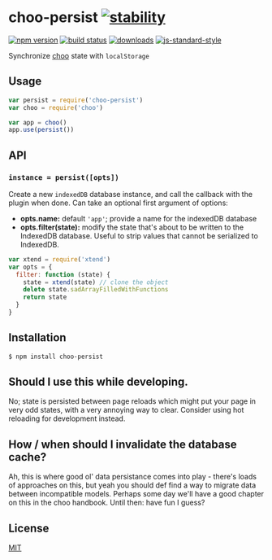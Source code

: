 # choo-persist [![stability][0]][1]
[![npm version][2]][3] [![build status][4]][5]
[![downloads][8]][9] [![js-standard-style][10]][11]

Synchronize [choo][choo] state with `localStorage`

## Usage
```js
var persist = require('choo-persist')
var choo = require('choo')

var app = choo()
app.use(persist())

```

## API
### `instance = persist([opts])`
Create a new `indexedDB` database instance, and call the callback with the
plugin when done. Can take an optional first argument of options:
- __opts.name:__ default `'app'`; provide a name for the indexedDB database
- __opts.filter(state):__ modify the state that's about to be written to the
  IndexedDB database. Useful to strip values that cannot be serialized to
  IndexedDB.

```js
var xtend = require('xtend')
var opts = {
  filter: function (state) {
    state = xtend(state) // clone the object
    delete state.sadArrayFilledWithFunctions
    return state
  }
}
```

## Installation
```sh
$ npm install choo-persist
```

## Should I use this while developing.
No; state is persisted between page reloads which might put your page in very
odd states, with a very annoying way to clear. Consider using hot reloading for
development instead.

## How / when should I invalidate the database cache?
Ah, this is where good ol' data persistance comes into play - there's loads of
approaches on this, but yeah you should def find a way to migrate data between
incompatible models. Perhaps some day we'll have a good chapter on this in the
choo handbook. Until then: have fun I guess?

## License
[MIT](https://tldrlegal.com/license/mit-license)

[0]: https://img.shields.io/badge/stability-experimental-orange.svg?style=flat-square
[1]: https://nodejs.org/api/documentation.html#documentation_stability_index
[2]: https://img.shields.io/npm/v/choo-persist.svg?style=flat-square
[3]: https://npmjs.org/package/choo-persist
[4]: https://img.shields.io/travis/yoshuawuyts/choo-persist/master.svg?style=flat-square
[5]: https://travis-ci.org/yoshuawuyts/choo-persist
[6]: https://img.shields.io/codecov/c/github/yoshuawuyts/choo-persist/master.svg?style=flat-square
[7]: https://codecov.io/github/yoshuawuyts/choo-persist
[8]: http://img.shields.io/npm/dm/choo-persist.svg?style=flat-square
[9]: https://npmjs.org/package/choo-persist
[10]: https://img.shields.io/badge/code%20style-standard-brightgreen.svg?style=flat-square
[11]: https://github.com/feross/standard
[caniuse]: http://caniuse.com/#feat=indexeddb
[mdn]: https://developer.mozilla.org/en/docs/Web/API/IndexedDB_API
[choo]: https://github.com/yoshuawuyts/choo
